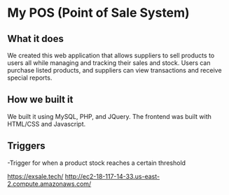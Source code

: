 # My POS (Point of Sale System)

## What it does
We created this web application that allows suppliers to sell products to users all while managing and tracking their sales and stock. Users can purchase listed products, and suppliers can view transactions and receive special reports.

## How we built it
We built it using MySQL, PHP, and JQuery. The frontend was built with HTML/CSS and Javascript.

## Triggers
-Trigger for when a product stock reaches a certain threshold

https://exsale.tech/
http://ec2-18-117-14-33.us-east-2.compute.amazonaws.com/
